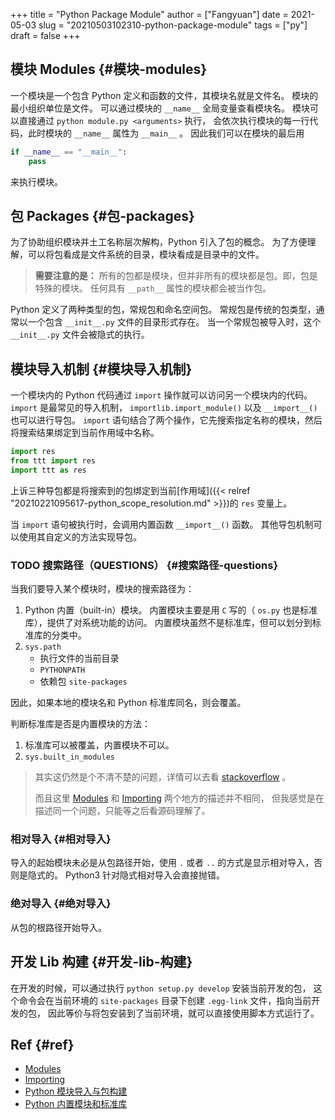 +++
title = "Python Package Module"
author = ["Fangyuan"]
date = 2021-05-03
slug = "20210503102310-python-package-module"
tags = ["py"]
draft = false
+++

## 模块 Modules {#模块-modules}

一个模块是一个包含 Python 定义和函数的文件，其模块名就是文件名。
模块的最小组织单位是文件。
可以通过模块的 `__name__` 全局变量查看模块名。
模块可以直接通过 `python module.py <arguments>` 执行，
会依次执行模块的每一行代码，此时模块的 `__name__` 属性为 `__main__` 。
因此我们可以在模块的最后用

```python
if __name__ == "__main__":
    pass
```

来执行模块。


## 包 Packages {#包-packages}

为了协助组织模块并土工名称层次解构，Python 引入了包的概念。
为了方便理解，可以将包看成是文件系统的目录，模块看成是目录中的文件。

> **需要注意的是：** 所有的包都是模块，但并非所有的模块都是包。即，包是特殊的模块。
> 任何具有 `__path__` 属性的模块都会被当作包。

Python 定义了两种类型的包，常规包和命名空间包。
常规包是传统的包类型，通常以一个包含 `__init__.py` 文件的目录形式存在。
当一个常规包被导入时，这个 `__init__.py` 文件会被隐式的执行。


## 模块导入机制 {#模块导入机制}

一个模块内的 Python 代码通过 `import` 操作就可以访问另一个模块内的代码。
`import` 是最常见的导入机制， `importlib.import_module()` 以及 `__import__()` 也可以进行导包。
`import` 语句结合了两个操作，它先搜索指定名称的模块，然后将搜索结果绑定到当前作用域中名称。

```python
import res
from ttt import res
import ttt as res
```

上诉三种导包都是将搜索到的包绑定到当前[作用域]({{< relref "20210221095617-python_scope_resolution.md" >}})的 `res` 变量上。

当 `import` 语句被执行时，会调用内置函数 `__import__()` 函数。
其他导包机制可以使用其自定义的方法实现导包。


### <span class="org-todo todo TODO">TODO</span> 搜索路径（QUESTIONS） {#搜索路径-questions}

当我们要导入某个模块时，模块的搜索路径为：

1.  Python 内置（built-in）模块。
    内置模块主要是用 `C` 写的（ `os.py` 也是标准库），提供了对系统功能的访问。
    内置模块虽然不是标准库，但可以划分到标准库的分类中。
2.  `sys.path`
    -   执行文件的当前目录
    -   `PYTHONPATH`
    -   依赖包 `site-packages`

因此，如果本地的模块名和 Python 标准库同名，则会覆盖。

判断标准库是否是内置模块的方法：

1.  标准库可以被覆盖，内置模块不可以。
2.  `sys.built_in_modules`

> 其实这仍然是个不清不楚的问题，详情可以去看 [stackoverflow](https://stackoverflow.com/questions/57187281/difference-between-a-built-in-standard-and-frozen-module) 。
>
> 而且这里 [Modules](https://docs.python.org/3/tutorial/modules.html?highlight=module%20s) 和 [Importing](https://docs.python.org/zh-cn/3/reference/import.html) 两个地方的描述并不相同，
> 但我感觉是在描述同一个问题，只能等之后看源码理解了。


### 相对导入 {#相对导入}

导入的起始模块未必是从包路径开始，使用 `.` 或者 `..` 的方式是显示相对导入，否则是隐式的。
Python3 针对隐式相对导入会直接抛错。


### 绝对导入 {#绝对导入}

从包的根路径开始导入。


## 开发 Lib 构建 {#开发-lib-构建}

在开发的时候，可以通过执行 `python setup.py develop` 安装当前开发的包，
这个命令会在当前环境的 `site-packages` 目录下创建 `.egg-link` 文件，指向当前开发的包，
因此等价与将包安装到了当前环境，就可以直接使用脚本方式运行了。


## Ref {#ref}

-   [Modules](https://docs.python.org/3/tutorial/modules.html)
-   [Importing](https://docs.python.org/zh-cn/3/reference/import.html)
-   [Python 模块导入与包构建](https://www.jianshu.com/p/6bc26b3ba6e5)
-   [Python 内置模块和标准库](https://www.cnblogs.com/pluse/p/8667864.html)
